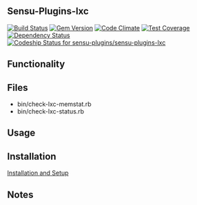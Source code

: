 ## Sensu-Plugins-lxc

[![Build Status](https://travis-ci.org/sensu-plugins/sensu-plugins-lxc.svg?branch=master)](https://travis-ci.org/sensu-plugins/sensu-plugins-lxc)
[![Gem Version](https://badge.fury.io/rb/sensu-plugins-lxc.svg)](http://badge.fury.io/rb/sensu-plugins-lxc)
[![Code Climate](https://codeclimate.com/github/sensu-plugins/sensu-plugins-lxc/badges/gpa.svg)](https://codeclimate.com/github/sensu-plugins/sensu-plugins-lxc)
[![Test Coverage](https://codeclimate.com/github/sensu-plugins/sensu-plugins-lxc/badges/coverage.svg)](https://codeclimate.com/github/sensu-plugins/sensu-plugins-lxc)
[![Dependency Status](https://gemnasium.com/sensu-plugins/sensu-plugins-lxc.svg)](https://gemnasium.com/sensu-plugins/sensu-plugins-lxc)
[ ![Codeship Status for sensu-plugins/sensu-plugins-lxc](https://codeship.com/projects/855f9cf0-e893-0132-72f9-62885e5c211b/status?branch=master)](https://codeship.com/projects/82834)

## Functionality

## Files
 * bin/check-lxc-memstat.rb
 * bin/check-lxc-status.rb

## Usage

## Installation

[Installation and Setup](https://github.com/sensu-plugins/documentation/blob/master/user_docs/installation_instructions.md)

## Notes
